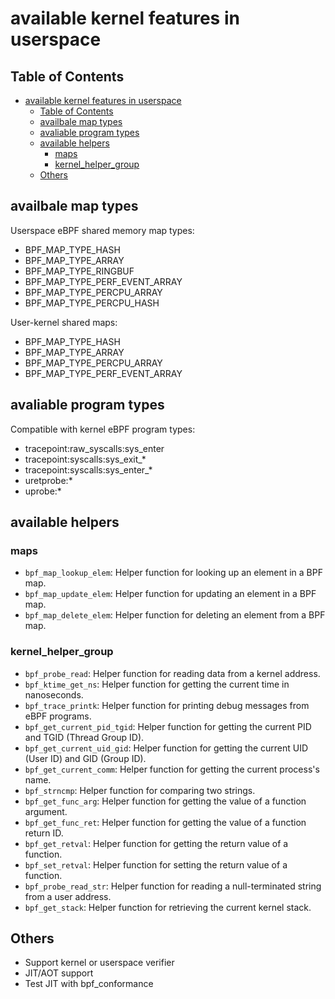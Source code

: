 # available kernel features in userspace

## Table of Contents

- [available kernel features in userspace](#available-kernel-features-in-userspace)
  - [Table of Contents](#table-of-contents)
  - [availbale map types](#availbale-map-types)
  - [avaliable program types](#avaliable-program-types)
  - [available helpers](#available-helpers)
    - [maps](#maps)
    - [kernel\_helper\_group](#kernel_helper_group)
  - [Others](#others)

## availbale map types

Userspace eBPF shared memory map types:

- BPF_MAP_TYPE_HASH
- BPF_MAP_TYPE_ARRAY
- BPF_MAP_TYPE_RINGBUF
- BPF_MAP_TYPE_PERF_EVENT_ARRAY
- BPF_MAP_TYPE_PERCPU_ARRAY
- BPF_MAP_TYPE_PERCPU_HASH

User-kernel shared maps:

- BPF_MAP_TYPE_HASH
- BPF_MAP_TYPE_ARRAY
- BPF_MAP_TYPE_PERCPU_ARRAY
- BPF_MAP_TYPE_PERF_EVENT_ARRAY

## avaliable program types

Compatible with kernel eBPF program types:

- tracepoint:raw_syscalls:sys_enter
- tracepoint:syscalls:sys_exit_*
- tracepoint:syscalls:sys_enter_*
- uretprobe:*
- uprobe:*

## available helpers

### maps

- `bpf_map_lookup_elem`: Helper function for looking up an element in a BPF map.
- `bpf_map_update_elem`: Helper function for updating an element in a BPF map.
- `bpf_map_delete_elem`: Helper function for deleting an element from a BPF map.

### kernel_helper_group

- `bpf_probe_read`: Helper function for reading data from a kernel address.
- `bpf_ktime_get_ns`: Helper function for getting the current time in nanoseconds.
- `bpf_trace_printk`: Helper function for printing debug messages from eBPF programs.
- `bpf_get_current_pid_tgid`: Helper function for getting the current PID and TGID (Thread Group ID).
- `bpf_get_current_uid_gid`: Helper function for getting the current UID (User ID) and GID (Group ID).
- `bpf_get_current_comm`: Helper function for getting the current process's name.
- `bpf_strncmp`: Helper function for comparing two strings.
- `bpf_get_func_arg`: Helper function for getting the value of a function argument.
- `bpf_get_func_ret`: Helper function for getting the value of a function return ID.
- `bpf_get_retval`: Helper function for getting the return value of a function.
- `bpf_set_retval`: Helper function for setting the return value of a function.
- `bpf_probe_read_str`: Helper function for reading a null-terminated string from a user address.
- `bpf_get_stack`: Helper function for retrieving the current kernel stack.

## Others

- Support kernel or userspace verifier
- JIT/AOT support
- Test JIT with bpf_conformance
